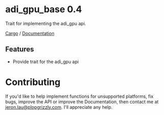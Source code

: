 # adi_gpu_base 0.4
Trait for implementing the adi_gpu api.

[Cargo](https://crates.io/crates/adi_gpu_base) /
[Documentation](https://docs.rs/adi_gpu_base)

## Features
* Provide trait for the adi_gpu api

# Contributing
If you'd like to help implement functions for unsupported platforms, fix bugs,
improve the API or improve the Documentation, then contact me at
jeron.lau@plopgrizzly.com. I'll appreciate any help.
